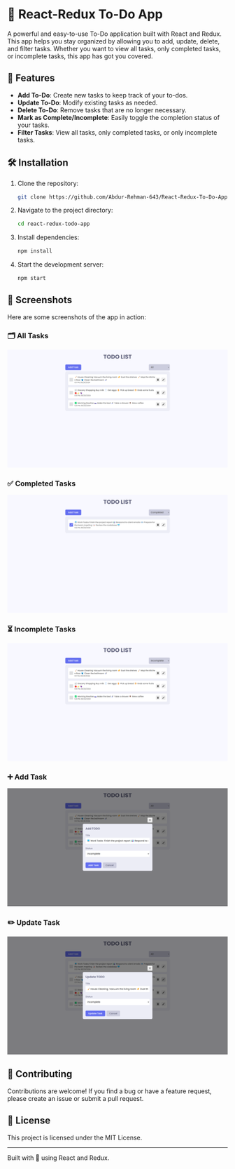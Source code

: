 # 📝 React-Redux To-Do App

A powerful and easy-to-use To-Do application built with React and Redux. This app helps you stay organized by allowing you to add, update, delete, and filter tasks. Whether you want to view all tasks, only completed tasks, or incomplete tasks, this app has got you covered.

## 🌟 Features

- **Add To-Do**: Create new tasks to keep track of your to-dos.
- **Update To-Do**: Modify existing tasks as needed.
- **Delete To-Do**: Remove tasks that are no longer necessary.
- **Mark as Complete/Incomplete**: Easily toggle the completion status of your tasks.
- **Filter Tasks**: View all tasks, only completed tasks, or only incomplete tasks.

## 🛠️ Installation

1. Clone the repository:
   ```bash
   git clone https://github.com/Abdur-Rehman-643/React-Redux-To-Do-App.git
   ```
2. Navigate to the project directory:
   ```bash
   cd react-redux-todo-app
   ```
3. Install dependencies:
   ```bash
   npm install
   ```
4. Start the development server:
   ```bash
   npm start
   ```

## 📸 Screenshots

Here are some screenshots of the app in action:

### 🗂️ All Tasks

![All Tasks](./screenshots/todo-all.png)

### ✅ Completed Tasks

![Completed Tasks](./screenshots/todo-complete.png)

### ⏳ Incomplete Tasks

![Incomplete Tasks](./screenshots/todo-incomplete.png)

### ➕ Add Task

![Add Task](./screenshots/todo-add.png)

### ✏️ Update Task

![Update Task](./screenshots/todo-update.png)

## 🤝 Contributing

Contributions are welcome! If you find a bug or have a feature request, please create an issue or submit a pull request.

## 📝 License

This project is licensed under the MIT License.

---

Built with 💙 using React and Redux.
